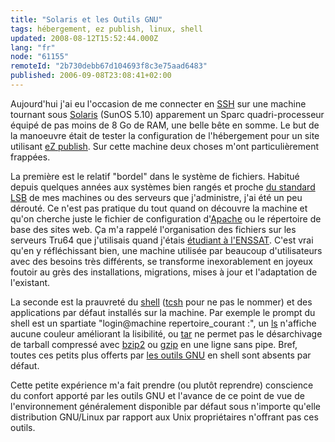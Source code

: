 ```yaml
---
title: "Solaris et les Outils GNU"
tags: hébergement, ez publish, linux, shell
updated: 2008-08-12T15:52:44.000Z
lang: "fr"
node: "61155"
remoteId: "2b730debb67d104693f8c3e75aad6483"
published: 2006-09-08T23:08:41+02:00
---
```


Aujourd'hui j'ai eu l'occasion de me connecter en [SSH](http://pwet.fr/man/linux/commandes/ssh) sur une machine tournant sous [Solaris](http://fr.wikipedia.org/wiki/Solaris_%28informatique%29) (SunOS 5.10) apparement un Sparc quadri-processeur équipé de pas moins de 8 Go de RAM, une belle bête en somme. Le but de la manoeuvre était de tester la configuration de l'hébergement pour un site utilisant [eZ publish](/tag/ez-publish). Sur cette machine deux choses m'ont particulièrement frappées.


La première est le relatif &quot;bordel&quot; dans le système de fichiers. Habitué depuis quelques années aux systèmes bien rangés et proche [du standard LSB](http://fr.wikipedia.org/wiki/Linux_Standard_Base) de mes machines ou des serveurs que j'administre, j'ai été un peu dérouté. Ce n'est pas pratique du tout quand on découvre la machine et qu'on cherche juste le fichier de configuration d'[Apache](http://pwet.fr/man/linux/administration_systeme/apache) ou le répertoire de base des sites web. Ça m'a rappelé l'organisation des fichiers sur les serveurs Tru64 que j'utilisais quand j'étais [étudiant à l'ENSSAT](/page/cv-fr). C'est vrai qu'en y réfléchissant bien, une machine utilisée par beaucoup d'utilisateurs avec des besoins très différents, se transforme inexorablement en joyeux foutoir au grès des installations, migrations, mises à jour et l'adaptation de l'existant.


La seconde est la prauvreté du [shell](http://pwet.fr/man/linux/commandes/posix/sh) ([tcsh](http://pwet.fr/man/linux/commandes/tcsh) pour ne pas le nommer) et des applications par défaut installés sur la machine. Par exemple le prompt du shell est un spartiate &quot;login@machine repertoire_courant :&quot;, un [ls](http://pwet.fr/man/linux/commandes/ls) n'affiche aucune couleur améliorant la lisibilité, ou [tar](http://pwet.fr/man/linux/commandes/tar) ne permet pas le désarchivage de tarball compressé avec [bzip2](http://pwet.fr/man/linux/commandes/bzip2) ou [gzip](http://pwet.fr/man/linux/commandes/bzip2) en une ligne sans pipe. Bref, toutes ces petits plus offerts par [les outils GNU](http://directory.fsf.org/) en shell sont absents par défaut.


Cette petite expérience m'a fait prendre (ou plutôt reprendre) conscience du confort apporté par les outils GNU et l'avance de ce point de vue de l'environnement généralement disponible par défaut sous n'importe qu'elle distribution GNU/Linux par rapport aux Unix propriétaires n'offrant pas ces outils.

